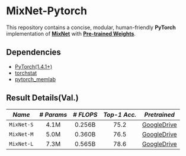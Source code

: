 # MixNet-Pytorch
This repository contains a concise, modular, human-friendly **PyTorch** implementation of **[MixNet](https://arxiv.org/abs/1907.09595v3)** with **[Pre-trained Weights](https://drive.google.com/open?id=1C5IhQd8UfvVY32GYhyQAjvY92IzPi7fY)**.


## Dependencies

- [PyTorch(1.4.1+)](http://pytorch.org)  
- [torchstat](https://github.com/Swall0w/torchstat)  
- [pytorch_memlab](https://github.com/Stonesjtu/pytorch_memlab)  


## Result Details(Val.)

|   *Name*   |*# Params*| *# FLOPS*  |*Top-1 Acc.*| *Pretrained* |
|:----------:|:--------:|:----------:|:----------:|:------------:|
| `MixNet-S` |   4.1M   |   0.256B   |    75.2    | [GoogleDrive](https://drive.google.com/open?id=1GAB04ft47OhmG_AbrQCcYiezJ8o00veX) |
| `MixNet-M` |   5.0M   |   0.360B   |    76.5    | [GoogleDrive](https://drive.google.com/open?id=1h_JT21EcPEmy7eNgnbI4-ORwRVJNxGsu) |
| `MixNet-L` |   7.3M   |   0.565B   |    78.6    | [GoogleDrive](https://drive.google.com/open?id=1CapQmg4Yvrdzzi3XaJkjWVFHOPT74Zat) |